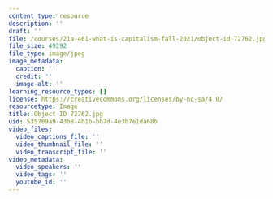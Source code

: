 ```yaml
---
content_type: resource
description: ''
draft: ''
file: /courses/21a-461-what-is-capitalism-fall-2021/object-id-72762.jpg
file_size: 49292
file_type: image/jpeg
image_metadata:
  caption: ''
  credit: ''
  image-alt: ''
learning_resource_types: []
license: https://creativecommons.org/licenses/by-nc-sa/4.0/
resourcetype: Image
title: Object ID 72762.jpg
uid: 535709a9-43b8-4b1b-bb7d-4e3b7e1da68b
video_files:
  video_captions_file: ''
  video_thumbnail_file: ''
  video_transcript_file: ''
video_metadata:
  video_speakers: ''
  video_tags: ''
  youtube_id: ''
---
```

